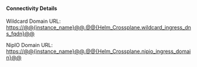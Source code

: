 

#### Connectivity Details

Wildcard Domain URL:
[https://@@{instance_name}@@.@@{Helm_Crossplane.wildcard_ingress_dns_fqdn}@@](https://@@{instance_name}@@.@@{Helm_Crossplane.wildcard_ingress_dns_fqdn}@@)

NipIO Domain URL:
[https://@@{instance_name}@@.@@{Helm_Crossplane.nipio_ingress_domain}@@](https://@@{instance_name}@@.@@{Helm_Crossplane.nipio_ingress_domain}@@)
